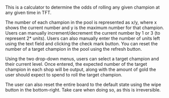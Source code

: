 This is a calculator to determine the odds of rolling any given champion at any given time in TFT.

The number of each champion in the pool is represented as x/y, where x shows the current number and y is the maximum number for that champion. Users can manually increment/decrement the current number by 1 or 3 (to represent 2* units). 
Users can also manually enter the number of units left using the text field and clicking the check mark button.
You can reset the number of a target champion in the pool using the refresh button.

Using the two drop-down menus, users can select a target champion and their current level. Once entered, the expected number of the target champion in each shop will be output, along with the amount of gold the user should expect to spend to roll the target champion. 

The user can also reset the entire board to the default state using the wipe button in the bottom-right. Take care when doing so, as this is irreversible.